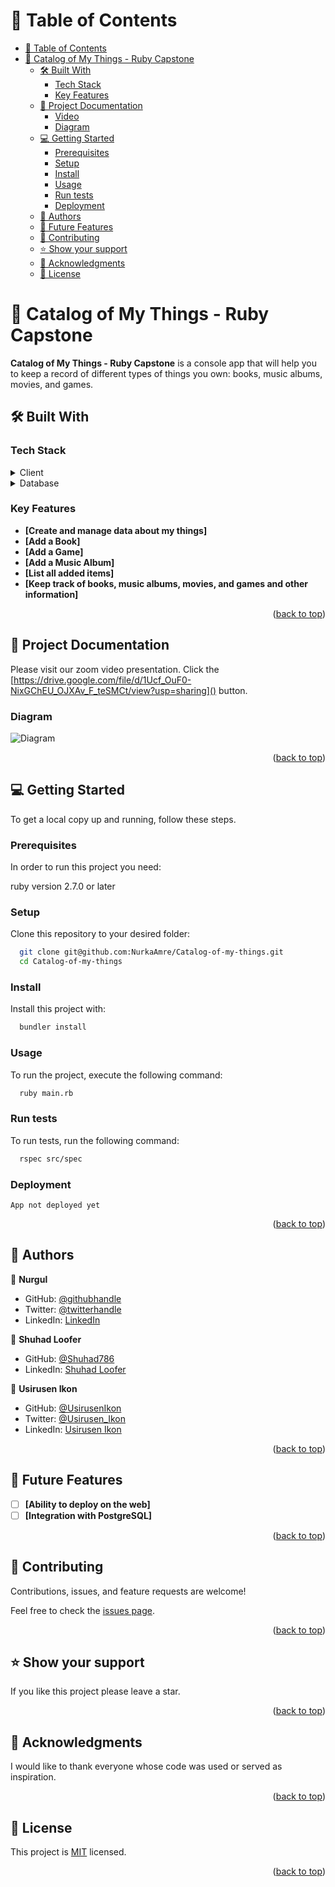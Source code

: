 <a name="readme-top"></a>

# 📗 Table of Contents

- [📗 Table of Contents](#-table-of-contents)
- [📖 Catalog of My Things - Ruby Capstone ](#-catalog-of-my-things---ruby-capstone-)
  - [🛠 Built With ](#-built-with-)
    - [Tech Stack ](#tech-stack-)
    - [Key Features ](#key-features-)
  - [🚀 Project Documentation ](#-project-documentation-)
    - [Video ](#video)
    - [Diagram ](#diagram)
  - [💻 Getting Started ](#-getting-started-)
    - [Prerequisites](#prerequisites)
    - [Setup](#setup)
    - [Install](#install)
    - [Usage](#usage)
    - [Run tests](#run-tests)
    - [Deployment](#deployment)
  - [👥 Authors ](#-authors-)
  - [🔭 Future Features ](#-future-features-)
  - [🤝 Contributing ](#-contributing-)
  - [⭐️ Show your support ](#️-show-your-support-)
  - [🙏 Acknowledgments ](#-acknowledgments-)
  - [📝 License ](#-license-)

<!-- PROJECT DESCRIPTION -->

# 📖 Catalog of My Things - Ruby Capstone <a name="about-project"></a>

**Catalog of My Things - Ruby Capstone** is a console app that will help you to keep a record of different types of things you own: books, music albums, movies, and games.

## 🛠 Built With <a name="built-with"></a>

### Tech Stack <a name="tech-stack"></a>

<details>
  <summary>Client</summary>
  <ul>
    <li><a href="https://www.ruby-lang.org/en/">Ruby</a></li>
  </ul>
</details>

<details>
<summary>Database</summary>
  <ul>
    <li><a href="https://www.postgresql.org/">PostgreSQL</a></li>
  </ul>
</details>

### Key Features <a name="key-features"></a>

- **[Create and manage data about my things]**
- **[Add a Book]**
- **[Add a Game]**  
- **[Add a Music Album]**
- **[List all added items]**
- **[Keep track of books, music albums, movies, and games and other information]**

<p align="right">(<a href="#readme-top">back to top</a>)</p>

<!-- LIVE DEMO -->

## 🚀 Project Documentation <a name="live-demo"></a>

Please visit our zoom video presentation. Click the [https://drive.google.com/file/d/1Ucf_OuF0-NixGChEU_OJXAv_F_teSMCt/view?usp=sharing]() button.


### Diagram
![Diagram](https://user-images.githubusercontent.com/35680940/211393165-1c878ea1-12e4-4f7f-a749-f3a3c7823c7e.png)

<p align="right">(<a href="#readme-top">back to top</a>)</p>

<!-- GETTING STARTED -->

## 💻 Getting Started <a name="getting-started"></a>

To get a local copy up and running, follow these steps.

### Prerequisites

In order to run this project you need:

ruby version 2.7.0 or later

### Setup

Clone this repository to your desired folder:

```sh
  git clone git@github.com:NurkaAmre/Catalog-of-my-things.git
  cd Catalog-of-my-things
```

### Install

Install this project with:

```sh
  bundler install
```

### Usage

To run the project, execute the following command:

```sh
  ruby main.rb
```

### Run tests

To run tests, run the following command:

```sh
  rspec src/spec
```

### Deployment

``App not deployed yet``

<p align="right">(<a href="#readme-top">back to top</a>)</p>

<!-- AUTHORS -->

## 👥 Authors <a name="authors"></a>


👤 **Nurgul**

- GitHub: [@githubhandle](https://github.com/NurkaAmre)
- Twitter: [@twitterhandle](https://twitter.com/AmreNurgul)
- LinkedIn: [LinkedIn](https://www.linkedin.com/in/amre-nurgul/)

👤 **Shuhad Loofer**

- GitHub: [@Shuhad786](https://github.com/shuhad786)
- LinkedIn: [Shuhad Loofer](https://www.linkedin.com/in/shuhad-loofer/)

👤 **Usirusen Ikon**

- GitHub: [@UsirusenIkon](https://github.com/UsirusenIkon)
- Twitter: [@Usirusen_Ikon](https://twitter.com/Usirusen_Ikon)
- LinkedIn: [Usirusen Ikon](https://www.linkedin.com/in/usirusen-ikon-775855174/)

<p align="right">(<a href="#readme-top">back to top</a>)</p>

<!-- FUTURE FEATURES -->

## 🔭 Future Features <a name="future-features"></a>

- [ ] **[Ability to deploy on the web]**
- [ ] **[Integration with PostgreSQL]**

<p align="right">(<a href="#readme-top">back to top</a>)</p>

<!-- CONTRIBUTING -->

## 🤝 Contributing <a name="contributing"></a>

Contributions, issues, and feature requests are welcome!

Feel free to check the [issues page](../../issues/).

<p align="right">(<a href="#readme-top">back to top</a>)</p>

<!-- SUPPORT -->

## ⭐️ Show your support <a name="support"></a>

If you like this project please leave a star.

<p align="right">(<a href="#readme-top">back to top</a>)</p>

<!-- ACKNOWLEDGEMENTS -->

## 🙏 Acknowledgments <a name="acknowledgements"></a>

I would like to thank everyone whose code was used or served as inspiration.

<p align="right">(<a href="#readme-top">back to top</a>)</p>

<!-- LICENSE -->

## 📝 License <a name="license"></a>

This project is [MIT](./LICENSE) licensed.

<p align="right">(<a href="#readme-top">back to top</a>)</p>